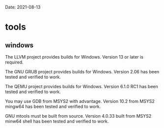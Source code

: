 Date: 2021-08-13

# tools

## windows

The LLVM project provides builds for Windows.
Version 13 or later is required.

The GNU GRUB project provides builds for Windows.
Version 2.06 has been tested and verified to work.

The QEMU project provides builds for Windows.
Version 6.1.0 RC1 has been tested and verified to work.

You may use GDB from MSYS2 with advantage.
Version 10.2 from MSYS2 mingw64 has been tested and verified to work.

GNU mtools must be built from source.
Version 4.0.33 built from MSYS2 minw64 shell has been tested and verified to work.